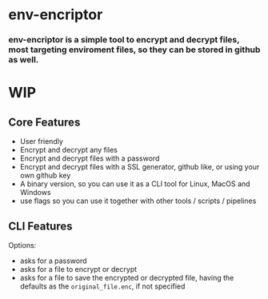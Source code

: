 # env-encriptor

### env-encriptor is a simple tool to encrypt and decrypt files, most targeting enviroment files, so they can be stored in github as well.

# WIP

## Core Features

- User friendly
- Encrypt and decrypt any files
- Encrypt and decrypt files with a password
- Encrypt and decrypt files with a SSL generator, github like, or using your own github key
- A binary version, so you can use it as a CLI tool for Linux, MacOS and Windows
- use flags so you can use it together with other tools / scripts / pipelines

## CLI Features

Options:

- asks for a password
- asks for a file to encrypt or decrypt
- asks for a file to save the encrypted or decrypted file, having the defaults as the `original_file.enc`, if not specified
